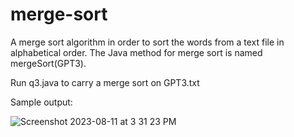 # merge-sort
A merge sort algorithm in order to sort the words from a text file in alphabetical order. The Java method for merge sort is named mergeSort(GPT3).

Run q3.java to carry a merge sort on GPT3.txt

Sample output:

![Screenshot 2023-08-11 at 3 31 23 PM](https://github.com/cedgark/merge-sort/assets/114522674/537b41b5-00a6-4251-9d7e-bc364e7d604a)
